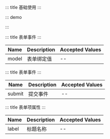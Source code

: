 ::: title 基础使用
:::

::: demo

<template>
  <lay-form @submit="submit" :model="model">
    <lay-form-item label="账户">
      <lay-input v-model="model.username"></lay-input>
    </lay-form-item>
    <lay-form-item label="密码">
      <lay-input v-model="model.password"></lay-input>
    </lay-form-item>
    <lay-form-item>
      <lay-button naive-type="submit">提交</lay-button>
    </lay-form-item>
  </lay-form>
</template>

<script>
import { ref, reactive } from 'vue'

export default {
  setup() {

    const model = reactive({
        username: "admin",
        password: "admin"
    })

    const submit = function(val) {
      alert(JSON.stringify(val))
    }

    return {
      model,
      submit
    }
  }
}
</script>

:::

::: title 表单事件
:::

| Name   | Description | Accepted Values  |
| ----- | ------ | -------------- |
| model | 表单绑定值 | -- |

::: title 表单事件
:::

| Name   | Description | Accepted Values  |
| ----- | ------ | -------------- |
| submit | 提交事件 | -- |

::: title 表单项属性
:::

| Name   | Description | Accepted Values  |
| ----- | ------ | -------------- |
| label | 标题名称 | -- |